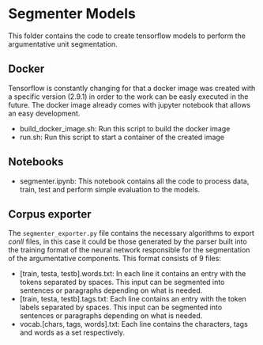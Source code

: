 # Segmenter Models

This folder contains the code to create tensorflow models to perform the argumentative unit segmentation.

## Docker

Tensorflow is constantly changing for that a docker image was created with a specific version (2.9.1) in order to the work can be easly executed in the future. The docker image already comes with jupyter notebook that allows an easy development.

- build_docker_image.sh: Run this script to build the docker image
- run.sh: Run this script to start a container of the created image

## Notebooks

- segmenter.ipynb: This notebook contains all the code to process data, train, test and perform simple evaluation to the models.

## Corpus exporter

The `segmenter_exporter.py` file contains the necessary algorithms to export _conll_ files, in this case it could be those generated by the parser built into the training format of the neural network responsible for the segmentation of the argumentative components. This format consists of 9 files:

- [train, testa, testb].words.txt: In each line it contains an entry with the tokens separated by spaces. This input can be segmented into sentences or paragraphs depending on what is needed.
- [train, testa, testb].tags.txt: Each line contains an entry with the token labels separated by spaces. This input can be segmented into sentences or paragraphs depending on what is needed.
- vocab.[chars, tags, words].txt: Each line contains the characters, tags and words as a set respectively.
